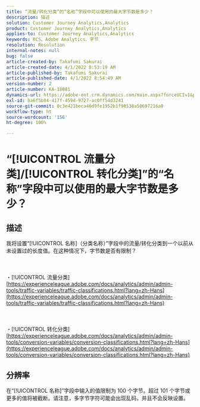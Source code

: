 ```yaml
---
title: “流量/转化分类”的“名称”字段中可以使用的最大字节数是多少？
description: 描述
solution: Customer Journey Analytics,Analytics
product: Customer Journey Analytics,Analytics
applies-to: Customer Journey Analytics,Analytics
keywords: KCS、Adobe Analytics、字节
resolution: Resolution
internal-notes: null
bug: false
article-created-by: Takafumi Sakurai
article-created-date: 4/1/2022 8:53:19 AM
article-published-by: Takafumi Sakurai
article-published-date: 4/1/2022 8:54:49 AM
version-number: 2
article-number: KA-18081
dynamics-url: https://adobe-ent.crm.dynamics.com/main.aspx?forceUCI=1&pagetype=entityrecord&etn=knowledgearticle&id=7471762b-99b1-ec11-9840-0022480bd126
exl-id: ba6f5b04-417f-459d-9727-ac0ff54d3241
source-git-commit: 0c3e421beca46d9fe1952b1f98538a50697216a0
workflow-type: ht
source-wordcount: '156'
ht-degree: 100%

---
```


# “[!UICONTROL 流量分类]/[!UICONTROL 转化分类]”的“名称”字段中可以使用的最大字节数是多少？

## 描述

我将设置“[!UICONTROL 名称]（分类名称）”字段中的流量/转化分类到一个以前从未设置过的长度值。在这种情况下，字节数是否有限制？<br><br> <br><br>・[!UICONTROL 流量分类]
[https://experienceleague.adobe.com/docs/analytics/admin/admin-tools/traffic-variables/traffic-classifications.html?lang=zh-Hans](https://experienceleague.adobe.com/docs/analytics/admin/admin-tools/traffic-variables/traffic-classifications.html?lang=zh-Hans)<br><br> <br><br>・[!UICONTROL 转化分类]
[https://experienceleague.adobe.com/docs/analytics/admin/admin-tools/conversion-variables/conversion-classifications.html?lang=zh-Hans](https://experienceleague.adobe.com/docs/analytics/admin/admin-tools/conversion-variables/conversion-classifications.html?lang=zh-Hans)

## 分辨率


在“[!UICONTROL 名称]”字段中输入的值限制为 100 个字节。超过 101 个字节或更多的值将被截断。请注意，多字节字符可能会出现乱码，并且不会反映设置。
